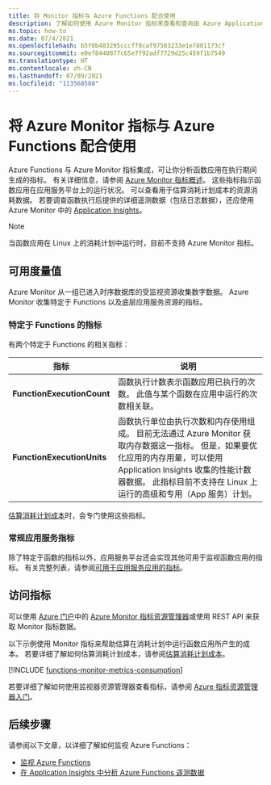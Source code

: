```yaml
---
title: 将 Monitor 指标与 Azure Functions 配合使用
description: 了解如何使用 Azure Monitor 指标来查看和查询由 Azure Application Insights 收集并存储在其中的 Azure Functions 遥测数据。
ms.topic: how-to
ms.date: 07/4/2021
ms.openlocfilehash: b5f0b483295cccff8caf97503233e1e7881173cf
ms.sourcegitcommit: e0ef8440877c65e7f92adf7729d25c459f1b7549
ms.translationtype: HT
ms.contentlocale: zh-CN
ms.lasthandoff: 07/09/2021
ms.locfileid: "113568588"
---
```

# <a name="using-azure-monitor-metric-with-azure-functions"></a>将 Azure Monitor 指标与 Azure Functions 配合使用

Azure Functions 与 Azure Monitor 指标集成，可让你分析函数应用在执行期间生成的指标。 有关详细信息，请参阅 [Azure Monitor 指标概述](../azure-monitor/essentials/data-platform-metrics.md)。 这些指标指示函数应用在应用服务平台上的运行状况。 可以查看用于估算消耗计划成本的资源消耗数据。 若要调查函数执行后提供的详细遥测数据（包括日志数据），还应使用 Azure Monitor 中的 [Application Insights](functions-monitoring.md)。 

> [!NOTE]
> 当函数应用在 Linux 上的消耗计划中运行时，目前不支持 Azure Monitor 指标。

## <a name="available-metrics"></a>可用度量值

Azure Monitor 从一组已进入时序数据库的受监视资源收集数字数据。 Azure Monitor 收集特定于 Functions 以及底层应用服务资源的指标。   

### <a name="functions-specific-metrics"></a>特定于 Functions 的指标

有两个特定于 Functions 的相关指标：

| 指标 | 说明 |
| ---- | ---- |
| **FunctionExecutionCount** | 函数执行计数表示函数应用已执行的次数。 此值与某个函数在应用中运行的次数相关联。 |
| **FunctionExecutionUnits** | 函数执行单位由执行次数和内存使用组成。  目前无法通过 Azure Monitor 获取内存数据这一指标。 但是，如果要优化应用的内存用量，可以使用 Application Insights 收集的性能计数器数据。 此指标目前不支持在 Linux 上运行的高级和专用（App 服务）计划。|

[估算消耗计划成本](functions-consumption-costs.md)时，会专门使用这些指标。 

### <a name="general-app-service-metrics"></a>常规应用服务指标

除了特定于函数的指标以外，应用服务平台还会实现其他可用于监视函数应用的指标。 有关完整列表，请参阅[可用于应用服务应用的指标](../app-service/web-sites-monitor.md#understand-metrics)。

## <a name="accessing-metrics"></a>访问指标

可以使用 [Azure 门户](https://portal.azure.com)中的 [Azure Monitor 指标资源管理器](../azure-monitor/essentials/metrics-getting-started.md)或使用 REST API 来获取 Monitor 指标数据。 

以下示例使用 Monitor 指标来帮助估算在消耗计划中运行函数应用所产生的成本。 若要详细了解如何估算消耗计划成本，请参阅[估算消耗计划成本](functions-consumption-costs.md)。

[!INCLUDE [functions-monitor-metrics-consumption](../../includes/functions-monitor-metrics-consumption.md)]  

若要详细了解如何使用监视器资源管理器查看指标，请参阅 [Azure 指标资源管理器入门](../azure-monitor/essentials/metrics-getting-started.md)。

## <a name="next-steps"></a>后续步骤

请参阅以下文章，以详细了解如何监视 Azure Functions：

+ [监视 Azure Functions](functions-monitoring.md)
+ [在 Application Insights 中分析 Azure Functions 遥测数据](analyze-telemetry-data.md)
